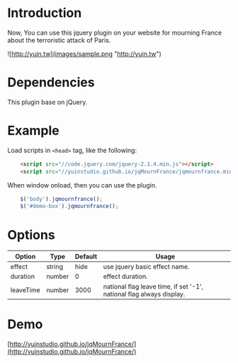 # Introduction

Now, You can use this jquery plugin on your website for mourning France about the terroristic attack of Paris.

![http://yuin.tw](images/sample.png "http://yuin.tw")

# Dependencies

This plugin base on jQuery.

# Example

Load scripts in `<head>` tag, like the following:

```html
    <script src="//code.jquery.com/jquery-2.1.4.min.js"></script>
    <script src="//yuinstudio.github.io/jqMournFrance/jqmournfrance.min.js"></script>
```

When window onload, then you can use the plugin.

```javascript
    $('body').jqmournfrance();
    $('#demo-box').jqmournfrance();
```

# Options

Option | Type | Default | Usage
-------|------|---------|------
effect | string | hide | use jquery basic effect name.
duration | number | 0 | effect duration. 
leaveTime | number | 3000 | national flag leave time, if set '-1', national flag always display.

# Demo
[http://yuinstudio.github.io/jqMournFrance/](http://yuinstudio.github.io/jqMournFrance/)
